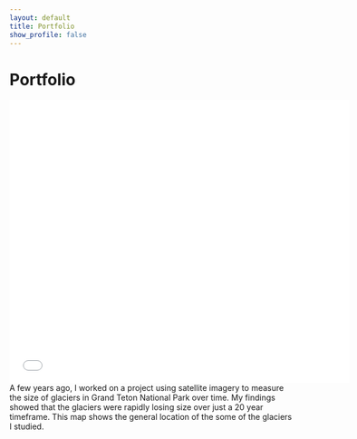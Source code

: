```yaml
---
layout: default
title: Portfolio
show_profile: false
---
```


# Portfolio

<embed type="text/html" src="/img/glacier.html" width="600" height="500">
A few years ago, I worked on a project using satellite imagery to measure the size of glaciers in Grand Teton National Park over time. My findings showed that the glaciers were rapidly losing size over just a 20 year timeframe. This map shows the general location of the some of the glaciers I studied. 

